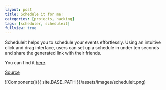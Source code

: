 ```yaml
---
layout: post
title: Schedule it for me!
categories: [projects, hacking]
tags: [scheduler, scheduleit]
fullview: true
---
```


Scheduleit helps you to schedule your events effortlessly. Using an intuitive click and drag interface, users can set up a schedule in under ten seconds and share the generated link with their friends.

You can find it [here](http://schedule.chums.space).

[Source](http://github.com/changchuming/scheduleitfor.me)

![Components]({{ site.BASE_PATH }}/assets/images/scheduleit.png)